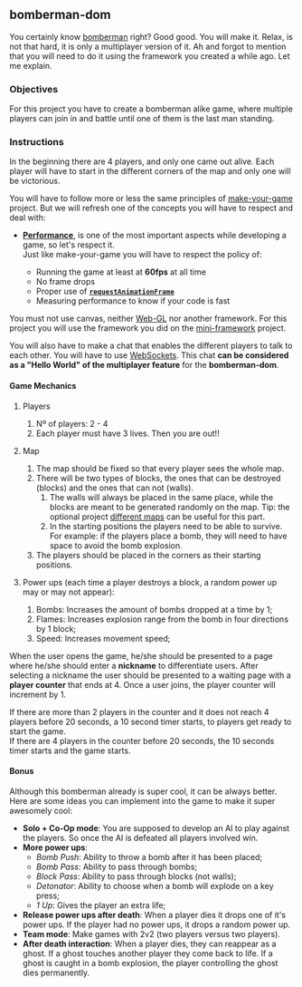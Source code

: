 ## bomberman-dom

You certainly know [bomberman](https://en.wikipedia.org/wiki/Bomberman) right? Good good. You will make it. Relax, is not that hard, it is only a multiplayer version of it. Ah and forgot to mention that you will need to do it using the framework you created a while ago. Let me explain.

### Objectives

For this project you have to create a bomberman alike game, where multiple players can join in and battle until one of them is the last man standing.

### Instructions

In the beginning there are 4 players, and only one came out alive. Each player will have to start in the different corners of the map and only one will be victorious.

You will have to follow more or less the same principles of [make-your-game](../make-your-game/README.md) project. But we will refresh one of the concepts you will have to respect and deal with:

- [**Performance**](../good-practices/README.md), is one of the most important aspects while developing a game, so let's respect it.\
   Just like make-your-game you will have to respect the policy of:

  - Running the game at least at **60fps** at all time
  - No frame drops
  - Proper use of [**`requestAnimationFrame`**](https://developer.mozilla.org/en-US/docs/Web/API/window/requestAnimationFrame)
  - Measuring performance to know if your code is fast

You must not use canvas, neither [Web-GL](https://get.webgl.org/) nor another framework. For this project you will use the framework you did on the [mini-framework](../mini-framework/) project.

You will also have to make a chat that enables the different players to talk to each other. You will have to use [WebSockets](https://developer.mozilla.org/en-US/docs/Web/API/WebSockets_API). This chat **can be considered as a "Hello World" of the multiplayer feature** for the **bomberman-dom**.

#### Game Mechanics

1. Players

   1. Nº of players: 2 - 4
   2. Each player must have 3 lives. Then you are out!!

2. Map

   1. The map should be fixed so that every player sees the whole map.
   2. There will be two types of blocks, the ones that can be destroyed (blocks) and the ones that can not (walls).
      1. The walls will always be placed in the same place, while the blocks are meant to be generated randomly on the map. Tip: the optional project [different maps](../make-your-game/different-maps/README.md) can be useful for this part.
      2. In the starting positions the players need to be able to survive. For example: if the players place a bomb, they will need to have space to avoid the bomb explosion.
   3. The players should be placed in the corners as their starting positions.

3. Power ups (each time a player destroys a block, a random power up may or may not appear):

   1. Bombs: Increases the amount of bombs dropped at a time by 1;
   2. Flames: Increases explosion range from the bomb in four directions by 1 block;
   3. Speed: Increases movement speed;

When the user opens the game, he/she should be presented to a page where he/she should enter a **nickname** to differentiate users. After selecting a nickname the user should be presented to a waiting page with a **player counter** that ends at 4. Once a user joins, the player counter will increment by 1.

If there are more than 2 players in the counter and it does not reach 4 players before 20 seconds, a 10 second timer starts, to players get ready to start the game.\
If there are 4 players in the counter before 20 seconds, the 10 seconds timer starts and the game starts.

#### Bonus

Although this bomberman already is super cool, it can be always better. Here are some ideas you can implement into the game to make it super awesomely cool:

- **Solo + Co-Op mode**: You are supposed to develop an AI to play against the players. So once the AI is defeated all players involved win.
- **More power ups**:
  - _Bomb Push_: Ability to throw a bomb after it has been placed;
  - _Bomb Pass_: Ability to pass through bombs;
  - _Block Pass_: Ability to pass through blocks (not walls);
  - _Detonator_: Ability to choose when a bomb will explode on a key press;
  - _1 Up_: Gives the player an extra life;
- **Release power ups after death**: When a player dies it drops one of it's power ups. If the player had no power ups, it drops a random power up.
- **Team mode**: Make games with 2v2 (two players versus two players).
- **After death interaction**: When a player dies, they can reappear as a ghost. If a ghost touches another player they come back to life. If a ghost is caught in a bomb explosion, the player controlling the ghost dies permanently.

